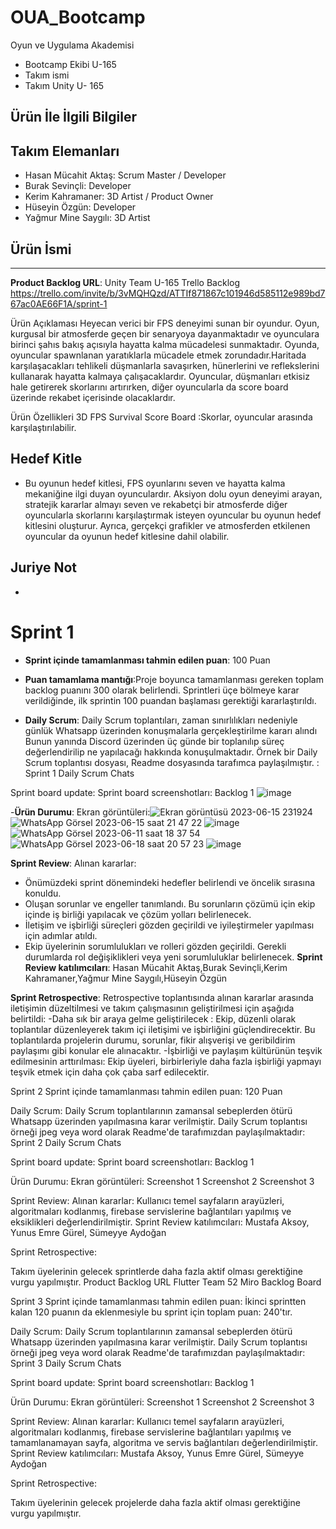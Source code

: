 # OUA_Bootcamp
Oyun ve Uygulama Akademisi
- Bootcamp Ekibi U-165
- Takım ismi 
- Takım Unity U- 165

## Ürün İle İlgili Bilgiler


## Takım Elemanları
- Hasan Mücahit Aktaş: Scrum Master / Developer
- Burak Sevinçli: Developer
- Kerim Kahramaner: 3D Artist / Product Owner
- Hüseyin Özgün: Developer
- Yağmur Mine Saygılı: 3D Artist

## Ürün İsmi
----

**Product Backlog URL**:
Unity Team U-165 Trello Backlog
https://trello.com/invite/b/3vMQHQzd/ATTIf871867c101946d585112e989bd767ac0AE66F1A/sprint-1

Ürün Açıklaması
Heyecan verici bir FPS deneyimi sunan bir oyundur. Oyun, kurgusal bir atmosferde geçen bir senaryoya dayanmaktadır ve oyunculara birinci şahıs bakış açısıyla hayatta kalma mücadelesi sunmaktadır.
Oyunda, oyuncular spawnlanan yaratıklarla mücadele etmek zorundadır.Haritada karşılaşacakları tehlikeli düşmanlarla savaşırken, hünerlerini ve reflekslerini kullanarak hayatta kalmaya çalışacaklardır. Oyuncular, düşmanları etkisiz hale getirerek skorlarını artırırken, diğer oyuncularla da score board üzerinde rekabet içerisinde olacaklardır.

Ürün Özellikleri
3D
FPS
Survival
Score Board :Skorlar, oyuncular arasında karşılaştırılabilir.

## Hedef Kitle
- Bu oyunun hedef kitlesi, FPS oyunlarını seven ve hayatta kalma mekaniğine ilgi duyan oyunculardır. Aksiyon dolu oyun deneyimi arayan, stratejik kararlar almayı seven ve rekabetçi bir atmosferde diğer oyuncularla skorlarını karşılaştırmak isteyen oyuncular bu oyunun hedef kitlesini oluşturur. Ayrıca, gerçekçi grafikler ve atmosferden etkilenen oyuncular da oyunun hedef kitlesine dahil olabilir.
## Juriye Not
-
# Sprint 1
- **Sprint içinde tamamlanması tahmin edilen puan**: 100 Puan

- **Puan tamamlama mantığı**:Proje boyunca tamamlanması gereken toplam backlog puanını 300 olarak belirlendi. Sprintleri üçe bölmeye karar verildiğinde, ilk sprintin 100 puandan başlaması gerektiği kararlaştırıldı.

- **Daily Scrum**: Daily Scrum toplantıları, zaman sınırlılıkları nedeniyle günlük Whatsapp üzerinden konuşmalarla gerçekleştirilme kararı alındı  Bunun yanında Discord üzerinden üç günde bir toplanılıp süreç değerlendirilip ne yapılacağı hakkında konuşulmaktadır. Örnek bir Daily Scrum toplantısı dosyası, Readme dosyasında tarafımca paylaşılmıştır. : Sprint 1 Daily Scrum Chats

Sprint board update: Sprint board screenshotları: Backlog 1
![image](https://github.com/buraksevincli/OUA_Bootcamp/assets/135923265/93bb3a85-de72-4210-907a-0d8619c26db4)


-**Ürün Durumu**: Ekran görüntüleri:![Ekran görüntüsü 2023-06-15 231924](https://github.com/buraksevincli/OUA_Bootcamp/assets/135923265/a5be3d52-e37d-44f5-b18d-e235cbb0995c)
![WhatsApp Görsel 2023-06-15 saat 21 47 22](https://github.com/buraksevincli/OUA_Bootcamp/assets/135923265/ad0a678f-d363-44f1-a136-3013c8f17cfb)
![image](https://github.com/buraksevincli/OUA_Bootcamp/assets/135923265/e891ac2b-1e55-4276-bcc9-aa7a6f08fb44)
![WhatsApp Görsel 2023-06-11 saat 18 37 54](https://github.com/buraksevincli/OUA_Bootcamp/assets/135923265/3cd4dae8-3536-4cf8-b7b6-cbde166c12a2)
![WhatsApp Görsel 2023-06-18 saat 20 57 23](https://github.com/buraksevincli/OUA_Bootcamp/assets/135923265/dc6619cd-7782-4beb-b081-cda555a661c8)
![image](https://github.com/buraksevincli/OUA_Bootcamp/assets/135923265/59a12a77-0005-4782-ac30-8bc87a14231b)


**Sprint Review**:
Alınan kararlar:
 - Önümüzdeki sprint dönemindeki hedefler belirlendi ve öncelik sırasına konuldu. 
 - Oluşan sorunlar ve engeller tanımlandı. Bu sorunların çözümü için ekip içinde iş birliği yapılacak ve çözüm yolları belirlenecek.
 - İletişim ve işbirliği süreçleri gözden geçirildi ve iyileştirmeler yapılması için adımlar atıldı.
 - Ekip üyelerinin sorumlulukları ve rolleri gözden geçirildi. Gerekli durumlarda rol değişiklikleri veya yeni sorumluluklar belirlenecek.
 **Sprint Review katılımcıları**: Hasan Mücahit Aktaş,Burak Sevinçli,Kerim Kahramaner,Yağmur Mine Saygılı,Hüseyin Özgün

**Sprint Retrospective**:
Retrospective toplantısında alınan kararlar arasında iletişimin düzeltilmesi ve takım çalışmasının geliştirilmesi için aşağıda belirtildi:
-Daha sık bir araya gelme geliştirilecek : Ekip, düzenli olarak toplantılar düzenleyerek takım içi iletişimi ve işbirliğini güçlendirecektir. Bu toplantılarda projelerin durumu, sorunlar, fikir alışverişi ve geribildirim paylaşımı gibi konular ele alınacaktır.
-İşbirliği ve paylaşım kültürünün teşvik edilmesinin arttırılması: Ekip üyeleri, birbirleriyle daha fazla işbirliği yapmayı teşvik etmek için daha çok çaba sarf edilecektir.



Sprint 2
Sprint içinde tamamlanması tahmin edilen puan: 120 Puan

Daily Scrum: Daily Scrum toplantılarının zamansal sebeplerden ötürü Whatsapp üzerinden yapılmasına karar verilmiştir. Daily Scrum toplantısı örneği jpeg veya word olarak Readme'de tarafımızdan paylaşılmaktadır: Sprint 2 Daily Scrum Chats

Sprint board update: Sprint board screenshotları: Backlog 1

Ürün Durumu: Ekran görüntüleri: Screenshot 1 Screenshot 2 Screenshot 3

Sprint Review: Alınan kararlar: Kullanıcı temel sayfaların arayüzleri, algoritmaları kodlanmış, firebase servislerine bağlantıları yapılmış ve eksiklikleri değerlendirilmiştir. Sprint Review katılımcıları: Mustafa Aksoy, Yunus Emre Gürel, Sümeyye Aydoğan

Sprint Retrospective:

Takım üyelerinin gelecek sprintlerde daha fazla aktif olması gerektiğine vurgu yapılmıştır.
Product Backlog URL
Flutter Team 52 Miro Backlog Board

Sprint 3
Sprint içinde tamamlanması tahmin edilen puan: İkinci sprintten kalan 120 puanın da eklenmesiyle bu sprint için toplam puan: 240'tır.

Daily Scrum: Daily Scrum toplantılarının zamansal sebeplerden ötürü Whatsapp üzerinden yapılmasına karar verilmiştir. Daily Scrum toplantısı örneği jpeg veya word olarak Readme'de tarafımızdan paylaşılmaktadır: Sprint 3 Daily Scrum Chats

Sprint board update: Sprint board screenshotları: Backlog 1

Ürün Durumu: Ekran görüntüleri: Screenshot 1 Screenshot 2 Screenshot 3

Sprint Review: Alınan kararlar: Kullanıcı temel sayfaların arayüzleri, algoritmaları kodlanmış, firebase servislerine bağlantıları yapılmış ve tamamlanamayan sayfa, algoritma ve servis bağlantıları değerlendirilmiştir. Sprint Review katılımcıları: Mustafa Aksoy, Yunus Emre Gürel, Sümeyye Aydoğan

Sprint Retrospective:

Takım üyelerinin gelecek projelerde daha fazla aktif olması gerektiğine vurgu yapılmıştır.

